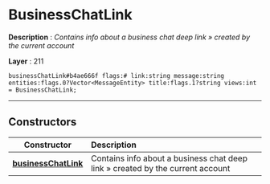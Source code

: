 # BusinessChatLink

**Description** : *Contains info about a business chat deep link » created by the current account*

**Layer** : 211

```tl
businessChatLink#b4ae666f flags:# link:string message:string entities:flags.0?Vector<MessageEntity> title:flags.1?string views:int = BusinessChatLink;
```

---

## Constructors

| Constructor | Description |
| :---: | :--- |
| [**businessChatLink**](constructor/businessChatLink) | Contains info about a business chat deep link » created by the current account |